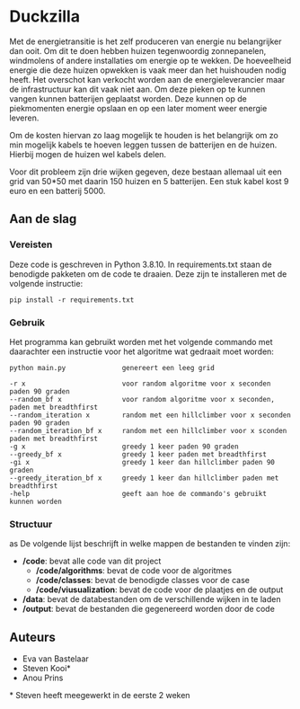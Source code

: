 # Duckzilla

Met de energietransitie is het zelf produceren van energie nu belangrijker dan ooit. Om dit te doen hebben huizen tegenwoordig zonnepanelen, windmolens of andere installaties om energie op te wekken. De hoeveelheid energie die deze huizen opwekken is vaak meer dan het huishouden nodig heeft. Het overschot kan verkocht worden aan de energieleverancier maar de infrastructuur kan dit vaak niet aan. Om deze pieken op te kunnen vangen kunnen batterijen geplaatst worden. Deze kunnen op de piekmomenten energie opslaan en op een later moment weer energie leveren. 

Om de kosten hiervan zo laag mogelijk te houden is het belangrijk om zo min mogelijk kabels te hoeven leggen tussen de batterijen en de huizen. Hierbij mogen de huizen wel kabels delen. 

Voor dit probleem zijn drie wijken gegeven, deze bestaan allemaal uit een grid van 50*50 met daarin 150 huizen en 5 batterijen. Een stuk kabel kost 9 euro en een batterij 5000.

## Aan de slag

### Vereisten

Deze code is geschreven in Python 3.8.10. In requirements.txt staan de benodigde pakketen om de code te draaien. Deze zijn te installeren met de volgende instructie: 

    pip install -r requirements.txt

### Gebruik

Het programma kan gebruikt worden met het volgende commando met daarachter een instructie voor het algoritme wat gedraait moet worden:

    python main.py              genereert een leeg grid

    -r x                        voor random algoritme voor x seconden paden 90 graden
    --random_bf x               voor random algoritme voor x seconden, paden met breadthfirst
    --random_iteration x        random met een hillclimber voor x seconden paden 90 graden
    --random_iteration_bf x     random met een hillclimber voor x sconden paden met breadthfirst
    -g x                        greedy 1 keer paden 90 graden
    --greedy_bf x               greedy 1 keer paden met breadthfirst
    -gi x                       greedy 1 keer dan hillclimber paden 90 graden
    --greedy_iteration_bf x     greedy 1 keer dan hillclimber paden met breadthfirst
    -help                       geeft aan hoe de commando's gebruikt kunnen worden

### Structuur
as
De volgende lijst beschrijft in welke mappen de bestanden te vinden zijn:
- **/code**: bevat alle code van dit project
    - **/code/algorithms**: bevat de code voor de algoritmes
    - **/code/classes**: bevat de benodigde classes voor de case
    - **/code/viusualization**: bevat de code voor de plaatjes en de output
- **/data**: bevat de databestanden om de verschillende wijken in te laden
- **/output**: bevat de bestanden die gegenereerd worden door de code

## Auteurs

- Eva van Bastelaar
- Steven Kooi*
- Anou Prins

\* Steven heeft meegewerkt in de eerste 2 weken